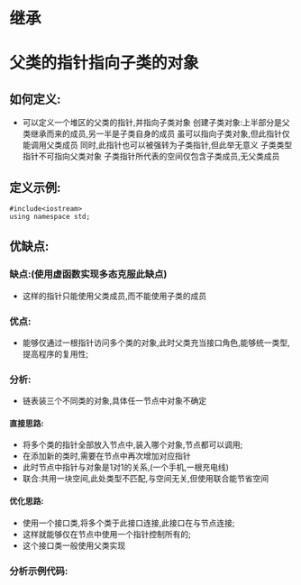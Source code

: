 # 继承
# 父类的指针指向子类的对象
## 如何定义:
- 可以定义一个堆区的父类的指针,并指向子类对象
创建子类对象:上半部分是父类继承而来的成员,另一半是子类自身的成员
虽可以指向子类对象,但此指针仅能调用父类成员
同时,此指针也可以被强转为子类指针,但此举无意义
子类类型指针不可指向父类对象
子类指针所代表的空间仅包含子类成员,无父类成员
## 定义示例:
    #include<iostream>
    using namespace std;

## 优缺点:
### 缺点:(使用虚函数实现多态克服此缺点)
- 这样的指针只能使用父类成员,而不能使用子类的成员
### 优点:
- 能够仅通过一根指针访问多个类的对象,此时父类充当接口角色,能够统一类型,提高程序的复用性;
### 分析:
- 链表装三个不同类的对象,具体任一节点中对象不确定
#### 直接思路:
- 将多个类的指针全部放入节点中,装入哪个对象,节点都可以调用;
- 在添加新的类时,需要在节点中再次增加对应指针
- 此时节点中指针与对象是1对1的关系,(一个手机,一根充电线)
- 联合:共用一块空间,此处类型不匹配,与空间无关,但使用联合能节省空间
#### 优化思路:
- 使用一个接口类,将多个类于此接口连接,此接口在与节点连接;
- 这样就能够仅在节点中使用一个指针控制所有的;
- 这个接口类一般使用父类实现
### 分析示例代码: